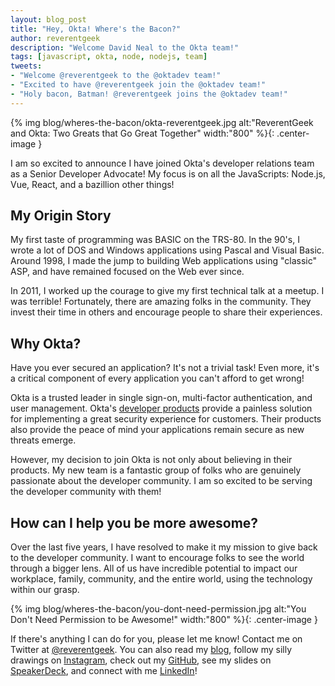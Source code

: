 ```yaml
---
layout: blog_post
title: "Hey, Okta! Where's the Bacon?"
author: reverentgeek
description: "Welcome David Neal to the Okta team!"
tags: [javascript, okta, node, nodejs, team]
tweets:
- "Welcome @reverentgeek to the @oktadev team!"
- "Excited to have @reverentgeek join the @oktadev team!"
- "Holy bacon, Batman! @reverentgeek joins the @oktadev team!"
---
```


{% img blog/wheres-the-bacon/okta-reverentgeek.jpg alt:"ReverentGeek and Okta: Two Greats that Go Great Together" width:"800" %}{: .center-image }

I am so excited to announce I have joined Okta's developer relations team as a Senior Developer Advocate! My focus is on all the JavaScripts: Node.js, Vue, React, and a bazillion other things!

## My Origin Story

My first taste of programming was BASIC on the TRS-80. In the 90's, I wrote a lot of DOS and Windows applications using Pascal and Visual Basic. Around 1998, I made the jump to building Web applications using "classic" ASP, and have remained focused on the Web ever since.

In 2011, I worked up the courage to give my first technical talk at a meetup. I was terrible! Fortunately, there are amazing folks in the community. They invest their time in others and encourage people to share their experiences.

## Why Okta?
Have you ever secured an application? It's not a trivial task! Even more, it's a critical component of every application you can't afford to get wrong!

Okta is a trusted leader in single sign-on, multi-factor authentication, and user management. Okta's [developer products](https://developer.okta.com/product/) provide a painless solution for implementing a great security experience for customers. Their products also provide the peace of mind your applications remain secure as new threats emerge.

However, my decision to join Okta is not only about believing in their products. My new team is a fantastic group of folks who are genuinely passionate about the developer community. I am so excited to be serving the developer community with them!

## How can I help you be more awesome?

Over the last five years, I have resolved to make it my mission to give back to the developer community. I want to encourage folks to see the world through a bigger lens. All of us have incredible potential to impact our workplace, family, community, and the entire world, using the technology within our grasp.

{% img blog/wheres-the-bacon/you-dont-need-permission.jpg alt:"You Don't Need Permission to be Awesome!" width:"800" %}{: .center-image }

If there's anything I can do for you, please let me know! Contact me on Twitter at [@reverentgeek](https://twitter.com/reverentgeek). You can also read my [blog](https://reverentgeek.com), follow my silly drawings on [Instagram](https://instagram.com/reverentgeek), check out my [GitHub](https://github.com/reverentgeek), see my slides on [SpeakerDeck](https://speakerdeck.com/reverentgeek), and connect with me [LinkedIn](https://www.linkedin.com/in/davidneal)!
